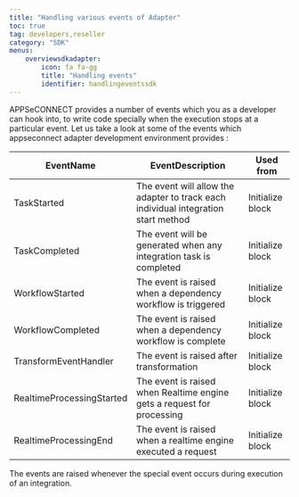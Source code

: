 ```yaml
---
title: "Handling various events of Adapter"
toc: true
tag: developers,reseller
category: "SDK"
menus:
    overviewsdkadapter: 
        icon: fa fa-gg
        title: "Handling events"
        identifier: handlingeventssdk    
---
```

APPSeCONNECT provides a number of events which you as a developer can hook into, to write code specially when 
the execution stops at a particular event. Let us take a look at some of the events which appseconnect adapter 
development environment provides : 


|EventName|EventDescription|Used from|
|---|------|---|
|TaskStarted|The event will allow the adapter to track each individual integration start method| Initialize block|
|TaskCompleted| The event will be generated when any integration task is completed|Initialize block|
|WorkflowStarted| The event is raised when a dependency workflow is triggered|Initialize block|
|WorkflowCompleted| The event is raised when a dependency workflow is complete|Initialize block|
|TransformEventHandler|The event is raised after transformation|Initialize block|
|RealtimeProcessingStarted|The event is raised when Realtime engine gets a request for processing|Initialize block|
|RealtimeProcessingEnd| The event is raised when a realtime engine executed a request|Initialize block|

The events are raised whenever the special event occurs during execution of an integration.